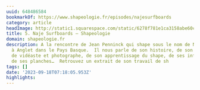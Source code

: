 ```yaml
---
uuid: 648486584
bookmarkOf: https://www.shapeologie.fr/episodes/najesurfboards
category: article
headImage: http://static1.squarespace.com/static/6278f781e1ca3158abe60cf8/6278f7aac28fa249ed7407df/650210437275402909036a0d/1694725903479/ETIQUETTE+NAJE.jpg?format=1500w
title: 5. Naje Surfboards — Shapeologie
domain: shapeologie.fr
description: A la rencontre de Jean Penninck qui shape sous le nom de Naje Surfboards
  à Anglet dans le Pays Basque.  Il nous parle de son histoire, de son activité parallèle
  de vidéaste et photographe, de son apprentissage du shape, de ses influences et
  de ses planches…  Retrouvez un extrait de son travail de sh
tags: []
date: '2023-09-18T07:18:05.953Z'
highlights: 
---
```




